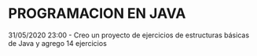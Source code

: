 <h1> PROGRAMACION EN JAVA </h1>
31/05/2020 23:00 - Creo un proyecto de ejercicios de estructuras básicas de Java y agrego 14 ejercicios </br>
